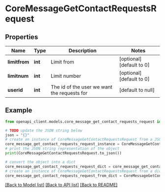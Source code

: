 # CoreMessageGetContactRequestsRequest


## Properties

Name | Type | Description | Notes
------------ | ------------- | ------------- | -------------
**limitfrom** | **int** | Limit from | [optional] [default to 0]
**limitnum** | **int** | Limit number | [optional] [default to 0]
**userid** | **int** | The id of the user we want the requests for | [default to null]

## Example

```python
from openapi_client.models.core_message_get_contact_requests_request import CoreMessageGetContactRequestsRequest

# TODO update the JSON string below
json = "{}"
# create an instance of CoreMessageGetContactRequestsRequest from a JSON string
core_message_get_contact_requests_request_instance = CoreMessageGetContactRequestsRequest.from_json(json)
# print the JSON string representation of the object
print(CoreMessageGetContactRequestsRequest.to_json())

# convert the object into a dict
core_message_get_contact_requests_request_dict = core_message_get_contact_requests_request_instance.to_dict()
# create an instance of CoreMessageGetContactRequestsRequest from a dict
core_message_get_contact_requests_request_from_dict = CoreMessageGetContactRequestsRequest.from_dict(core_message_get_contact_requests_request_dict)
```
[[Back to Model list]](../README.md#documentation-for-models) [[Back to API list]](../README.md#documentation-for-api-endpoints) [[Back to README]](../README.md)


